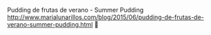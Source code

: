 Pudding de frutas de verano - Summer Pudding	http://www.marialunarillos.com/blog/2015/06/pudding-de-frutas-de-verano-summer-pudding.html	
਍
